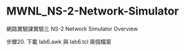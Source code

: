 # MWNL_NS-2-Network-Simulator
網路實驗課實驗三 NS-2 Network Simulator Overview

步驟20. 下載 lab6.awk 與 lab6.tcl 兩個檔案

